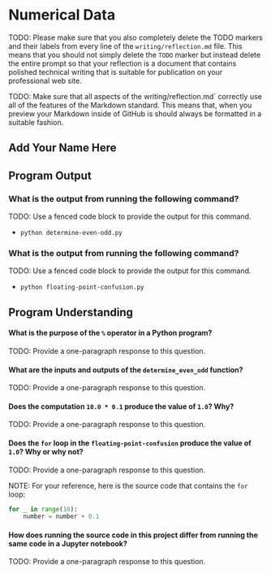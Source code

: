 # Numerical Data

TODO: Please make sure that you also completely delete the TODO markers and
their labels from every line of the `writing/reflection.md` file. This means
that you should not simply delete the `TODO` marker but instead delete the
entire prompt so that your reflection is a document that contains polished
technical writing that is suitable for publication on your professional web
site.

TODO: Make sure that all aspects of the writing/reflection.md` correctly use all
of the features of the Markdown standard. This means that, when you preview your
Markdown inside of GitHub is should always be formatted in a suitable fashion.

## Add Your Name Here

## Program Output

### What is the output from running the following command?

TODO: Use a fenced code block to provide the output for this command.

- `python determine-even-odd.py`

### What is the output from running the following command?

TODO: Use a fenced code block to provide the output for this command.

- `python floating-point-confusion.py`

## Program Understanding

#### What is the purpose of the `%` operator in a Python program?

TODO: Provide a one-paragraph response to this question.

#### What are the inputs and outputs of the `determine_even_odd` function?

TODO: Provide a one-paragraph response to this question.

#### Does the computation `10.0 * 0.1` produce the value of `1.0`? Why?

TODO: Provide a one-paragraph response to this question.

#### Does the `for` loop in the `floating-point-confusion` produce the value of `1.0`? Why or why not?

TODO: Provide a one-paragraph response to this question.

NOTE: For your reference, here is the source code that contains the `for` loop:

```python
for _ in range(10):
    number = number + 0.1
```

#### How does running the source code in this project differ from running the same code in a Jupyter notebook?

TODO: Provide a one-paragraph response to this question.
